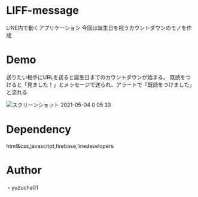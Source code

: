 # LIFF-message
LINE内で動くアプリケーション
今回は誕生日を祝うカウントダウンのモノを作成
# Demo
送りたい相手にURLを送ると誕生日までのカウントダウンが始まる。
既読をつけると「見ました！」とメッセージで送られ、アラートで「既読をつけました」と流れる

![スクリーンショット 2021-05-04 0 05 33](https://user-images.githubusercontent.com/78517616/116894014-8bfd2280-ac6c-11eb-933a-f9d824a2f495.png)
# Dependency
html&css,javascript,firebase,linedevelopers
# Author
・yuzucha01

